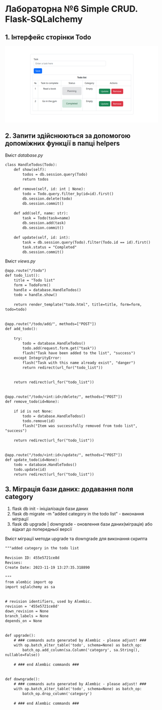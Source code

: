 # Лабораторна №6 Simple CRUD. Flask-SQLalchemy

## 1. Інтерфейс сторінки Todo
![image](/screenshots/lab6/lab6_1.png)

## 2. Запити здійснюються за допомогою допоміжних функції в папці helpers

Вміст *database.py*
```
class HandleTodos(Todo):
    def show(self):
        todos = db.session.query(Todo)
        return todos

    def remove(self, id: int | None):
        todo = Todo.query.filter_by(id=id).first()
        db.session.delete(todo)
        db.session.commit()

    def add(self, name: str):
        task = Todo(task=name)
        db.session.add(task)
        db.session.commit()

    def update(self, id: int):
        task = db.session.query(Todo).filter(Todo.id == id).first()
        task.status = "Completed"
        db.session.commit()
```

Вміст *views.py*
```
@app.route("/todo")
def todo_list():
    title = "Todo list"
    form = TodoForm()
    handle = database.HandleTodos()
    todo = handle.show()

    return render_template("todo.html", title=title, form=form, todo=todo)


@app.route("/todo/add/", methods=["POST"])
def add_todo():

    try:
        todo = database.HandleTodos()
        todo.add(request.form.get("task"))
        flash("Task have been added to the list", "success")
    except IntegrityError:
        flash("Task with this name already exist", "danger")
        return redirect(url_for("todo_list"))


    return redirect(url_for("todo_list"))


@app.route("/todo/<int:id>/delete/", methods=["POST"])
def remove_todo(id=None):

    if id is not None:
        todo = database.HandleTodos()
        todo.remove(id)
        flash("Item was successfully removed from todo list", "success")

    return redirect(url_for("todo_list"))


@app.route("/todo/<int:id>/update/", methods=["POST"])
def update_todo(id=None):
    todo = database.HandleTodos()
    todo.update(id)
    return redirect(url_for("todo_list"))
```


## 3. Міграція бази даних: додавання поля category
1. flask db init - ініціалізація бази даних
2. flask db migrate -m "added category in the todo list" - виконання міграції
3. flask db upgrade | downgrade - оновлення бази даних(міграція) або відкат до попередньої версії 

Вміст міграції методи upgrade та downgrade для виконання скрипта
```
"""added category in the todo list

Revision ID: 455e5721ce8d
Revises: 
Create Date: 2023-11-19 13:27:35.318890

"""
from alembic import op
import sqlalchemy as sa


# revision identifiers, used by Alembic.
revision = '455e5721ce8d'
down_revision = None
branch_labels = None
depends_on = None


def upgrade():
    # ### commands auto generated by Alembic - please adjust! ###
    with op.batch_alter_table('todo', schema=None) as batch_op:
        batch_op.add_column(sa.Column('category', sa.String(), nullable=False))

    # ### end Alembic commands ###


def downgrade():
    # ### commands auto generated by Alembic - please adjust! ###
    with op.batch_alter_table('todo', schema=None) as batch_op:
        batch_op.drop_column('category')

    # ### end Alembic commands ###

```